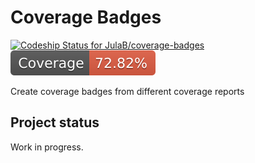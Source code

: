 # Coverage Badges
[![Codeship Status for JulaB/coverage-badges](https://app.codeship.com/projects/47896600-3c8e-0137-3504-0a50e0cdf939/status?branch=master)](https://app.codeship.com/projects/334699) ![Coverage](./badges/coverage.svg)

Create coverage badges from different coverage reports

## Project status
Work in progress.
